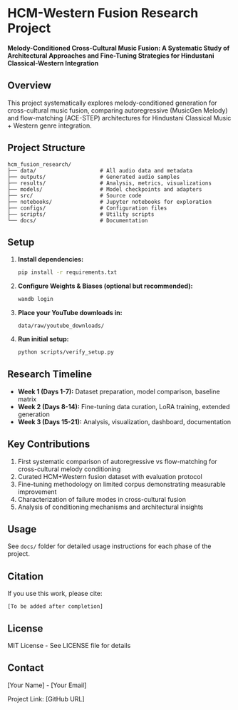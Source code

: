 # HCM-Western Fusion Research Project

**Melody-Conditioned Cross-Cultural Music Fusion: A Systematic Study of Architectural Approaches and Fine-Tuning Strategies for Hindustani Classical-Western Integration**

## Overview

This project systematically explores melody-conditioned generation for cross-cultural music fusion, comparing autoregressive (MusicGen Melody) and flow-matching (ACE-STEP) architectures for Hindustani Classical Music + Western genre integration.

## Project Structure

```
hcm_fusion_research/
├── data/                    # All audio data and metadata
├── outputs/                 # Generated audio samples
├── results/                 # Analysis, metrics, visualizations
├── models/                  # Model checkpoints and adapters
├── src/                     # Source code
├── notebooks/               # Jupyter notebooks for exploration
├── configs/                 # Configuration files
├── scripts/                 # Utility scripts
└── docs/                    # Documentation
```

## Setup

1. **Install dependencies:**
   ```bash
   pip install -r requirements.txt
   ```

2. **Configure Weights & Biases (optional but recommended):**
   ```bash
   wandb login
   ```

3. **Place your YouTube downloads in:**
   ```
   data/raw/youtube_downloads/
   ```

4. **Run initial setup:**
   ```bash
   python scripts/verify_setup.py
   ```

## Research Timeline

- **Week 1 (Days 1-7):** Dataset preparation, model comparison, baseline matrix
- **Week 2 (Days 8-14):** Fine-tuning data curation, LoRA training, extended generation
- **Week 3 (Days 15-21):** Analysis, visualization, dashboard, documentation

## Key Contributions

1. First systematic comparison of autoregressive vs flow-matching for cross-cultural melody conditioning
2. Curated HCM+Western fusion dataset with evaluation protocol
3. Fine-tuning methodology on limited corpus demonstrating measurable improvement
4. Characterization of failure modes in cross-cultural fusion
5. Analysis of conditioning mechanisms and architectural insights

## Usage

See `docs/` folder for detailed usage instructions for each phase of the project.

## Citation

If you use this work, please cite:
```
[To be added after completion]
```

## License

MIT License - See LICENSE file for details

## Contact

[Your Name] - [Your Email]

Project Link: [GitHub URL]
